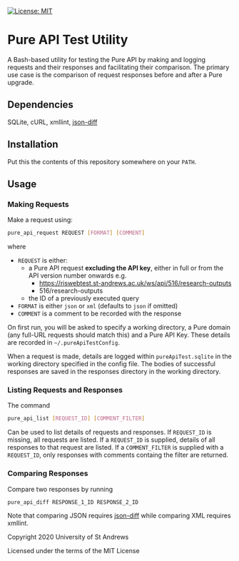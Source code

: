[![License: MIT](https://img.shields.io/badge/License-MIT-yellow.svg)](https://opensource.org/licenses/MIT)

# Pure API Test Utility

A Bash-based utility for testing the Pure API by making and logging requests
and their responses and facilitating their comparison. The primary use case is
the comparison of request responses before and after a Pure upgrade.

## Dependencies

SQLite, cURL, xmllint, [json-diff](https://github.com/andreyvit/json-diff)

## Installation

Put this the contents of this repository somewhere on your `PATH`.

## Usage

### Making Requests

Make a request using:

```bash
pure_api_request REQUEST [FORMAT] [COMMENT]
```

where

- `REQUEST` is either:
  - a Pure API request **excluding the API key**, either in full or from the
API version number onwards e.g.
    - https://riswebtest.st-andrews.ac.uk/ws/api/516/research-outputs
    - 516/research-outputs
  - the ID of a previously executed query
- `FORMAT` is either `json` or `xml` (defaults to `json` if omitted)
- `COMMENT` is a comment to be recorded with the response

On first run, you will be asked to specify a working directory, a Pure domain
(any full-URL requests should match this) and a Pure API Key. These details are
recorded in `~/.pureApiTestConfig`.

When a request is made, details are logged within `pureApiTest.sqlite` in the
working directory specified in the config file. The bodies of successful
responses are saved in the responses directory in the working directory.

### Listing Requests and Responses

The command

```bash
pure_api_list [REQUEST_ID] [COMMENT_FILTER]
```

Can be used to list details of requests and responses. If `REQUEST_ID` is
missing, all requests are listed. If a `REQUEST_ID` is supplied, details of all
responses to that request are listed. If a `COMMENT_FILTER` is supplied with a
`REQUEST_ID`, only responses with comments containg the filter are returned.

### Comparing Responses

Compare two responses by running

```bash
pure_api_diff RESPONSE_1_ID RESPONSE_2_ID
```

Note that comparing JSON requires
[json-diff](https://github.com/andreyvit/json-diff) while comparing XML
requires xmllint.

Copyright 2020 University of St Andrews

Licensed under the terms of the MIT License
